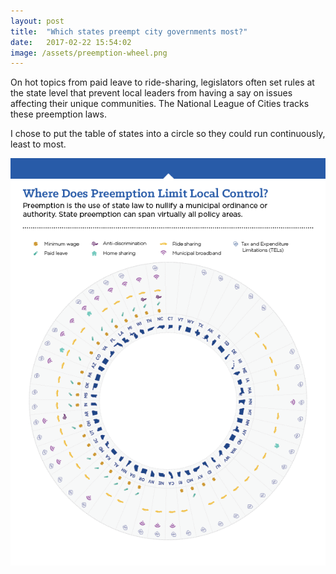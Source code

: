 ```yaml
---
layout: post
title:  "Which states preempt city governments most?"
date:   2017-02-22 15:54:02
image: /assets/preemption-wheel.png
---
```


On hot topics from paid leave to ride-sharing, legislators often set rules at the state level that prevent local leaders from having a say on issues affecting their unique communities. The National League of Cities tracks these preemption laws.

I chose to put the table of states into a circle so they could run continuously, least to most.


[![Wheel of 50 states with preemption policies](/assets/Preemption.png)](http://nlc.org/sites/default/files/2017-02/NLC%20Preemption%20Report%202017.pdf)

